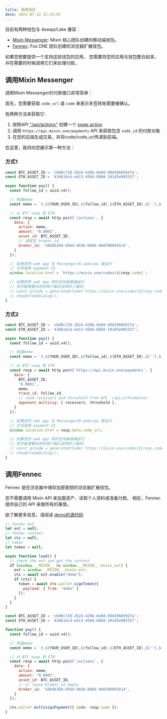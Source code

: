 ```yaml
---
title: 调用钱包
date: 2021-07-22 22:33:07
---
```


目前有两种钱包与 4swap/Lake 兼容：

- [Mixin Messenger](/docs/apps/wallets#mixin-messenger): Mixin 核心团队创建的移动端钱包。
- [Fennec](/docs/apps/wallets#fennec): Fox.ONE 团队创建的浏览器扩展钱包。

如果您想要提供一个支持这些钱包的应用， 您需要将您的应用与钱包整合起来，并在需要的时候调用它们来处理付款。

## 调用Mixin Messenger

调用Mixin Messenger的付款接口非常简单：

首先，您需要获取 `code_url` 或 `code` 来表示多签转账需要被确认。

有两种方法来获取它:

1. 按照API ["/api/actions"](../apis/actions) 创建一个 [swap action](../action-protocol#swap-crypto)
2. 调用  `https://api.mixin.one/payments` API 来获取包含 `code_id` 的付款对象
3. 在您的后端生成交易，并将code/code_url传递到前端。

在这里，我将向您展示第一种方法：

### 方式1

```javascript
const BTC_ASSET_ID = 'c6d0c728-2624-429b-8e0d-d9d19b6592fa';
const ETH_ASSET_ID = '43d61dcd-e413-450d-80b8-101d5e903357';

async function pay() {
  const follow_id = uuid.v4();

  // 构造memo
  const memo = `3,${YOUR_USER_ID},${follow_id},${ETH_ASSET_ID},${''},${'0.0001'}`;

  // 从 BTC swap 到 ETH
  const resp = await http.post(`/actions`, {
    data: {
      action: memo,
      amount: "0.0001",
      asset_id: BTC_ASSET_ID,
      // 或留空 broker_id
      broker_id: '5dbdb169-d56d-4b5b-b066-9b0780691b14',
    }
  });

  // 如果您的 web app 在 Messenger的 webview 里运行
  // 它将调用 payment UI
  window.location.href = `https://mixin.one/codes/${resp.code}`;

  // 如果您的 web app 同时支持桌面端运行
  // 您可能需要向您的用户展示这样的二维码:
  // const qrCode = generateQrCode(`https://mixin.one/codes/${resp.coded}`)
  // showQrCodeDialog();
}
```

### 方式2

```javascript
const BTC_ASSET_ID = 'c6d0c728-2624-429b-8e0d-d9d19b6592fa';
const ETH_ASSET_ID = '43d61dcd-e413-450d-80b8-101d5e903357';

async function pay() {
  const follow_id = uuid.v4();

  // 构造memo
  const memo = `3,${YOUR_USER_ID},${follow_id},${ETH_ASSET_ID},${''},${'0.0001'}`;

  // 从 BTC swap 到 ETH
  const resp = await http.post(`https://api.mixin.one/payments`, {
    data: {
      BTC_ASSET_ID,
      '0.0001',
      memo,
      trace_id: follow_id,
      // read receivers and threshold from API `/api/information`
      opponent_multisig: { receivers, threshold },
    }
  });

  // 如果您的 web app 在 Messenger的 webview 里运行
  // 它将调用 payment UI
  window.location.href = resp.data.code_url;

  // 如果您的 web app 同时支持桌面端运行
  // 您可能需要向您的用户展示这样的二维码:
  // const qrCode = generateQrCode(`https://mixin.one/codes/${resp.coded}`)
  // showQrCodeDialog();
}
```

## 调用Fennec

Fennec 是在浏览器中储存加密密钥的浏览器扩展钱包。

您不需要调用 Mixin API 来加载资产、读取个人资料或准备付款。 相反，Fennec 提供自己的 API 来做所有的事情。

欲了解更多信息，请阅读 [demo的源代码](https://github.com/fox-one/fennec#4-interact-with-your-mixin-dapp)

```javascript
// fennec ext
let ext = null;
// fennec context
let ctx = null;
// token
let token = null;

async function load() {
  // check the ext and get the context
  if (window.__MIXIN__ && window.__MIXIN__.mixin_ext) {
    ext = window.__MIXIN__.mixin_ext;
    ctx = await ext.enable("demo");
    if (ctx) {
      token = await ctx.wallet.signToken({
        payload: { from: "demo" }
      });
    }
  }
}

const BTC_ASSET_ID = 'c6d0c728-2624-429b-8e0d-d9d19b6592fa';
const ETH_ASSET_ID = '43d61dcd-e413-450d-80b8-101d5e903357';

function pay() {
  const follow_id = uuid.v4();

  // 构造memo
  const memo = `3,${YOUR_USER_ID},${follow_id},${ETH_ASSET_ID},${''},${'0.0001'}`;

  // 从 BTC swap 到 ETH
  const resp = await http.post(`/actions`, {
    data: {
      action: memo,
      amount: "0.0001",
      asset_id: BTC_ASSET_ID,
      // or leave broker_id empty
      broker_id: '5dbdb169-d56d-4b5b-b066-9b0780691b14',
    }
  });

  ctx.wallet.multisigsPayment({ code: resp.code });
}
```
